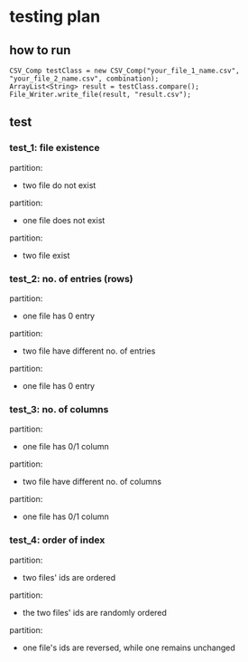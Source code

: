 # testing plan

## how to run

```
CSV_Comp testClass = new CSV_Comp("your_file_1_name.csv", "your_file_2_name.csv", combination);
ArrayList<String> result = testClass.compare();
File_Writer.write_file(result, "result.csv");
```

## test

### test_1: file existence
partition: 
 - two file do not exist

partition: 
 - one file does not exist

partition:
 - two file exist
### test_2: no. of entries (rows)
partition:
 - one file has 0 entry

partition:
 - two file have different no. of entries

partition:
 - one file has 0 entry
### test_3: no. of columns
partition:
- one file has 0/1 column

partition:
- two file have different no. of columns

partition:
- one file has 0/1 column
### test_4: order of index
partition:
 - two files' ids are ordered

partition:
 - the two files' ids are randomly ordered

partition:
 - one file's ids are reversed, while one remains unchanged
### 
